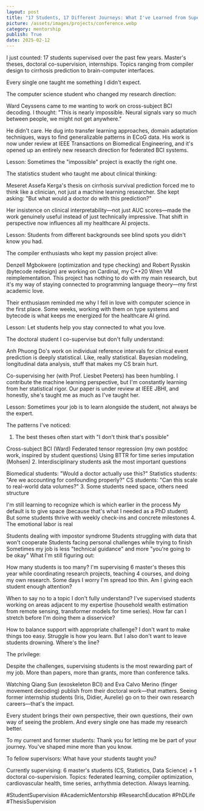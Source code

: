 ```yaml
---
layout: post
title: "17 Students, 17 Different Journeys: What I've Learned from Supervising"
picture: /assets/images/projects/conference.webp
category: mentorship
publish: True
date: 2025-02-12
---
```


I just counted: 17 students supervised over the past few years. Master's theses, doctoral co-supervision, internships. Topics ranging from compiler design to cirrhosis prediction to brain-computer interfaces.

Every single one taught me something I didn't expect.

The computer science student who changed my research direction:

Ward Ceyssens came to me wanting to work on cross-subject BCI decoding. I thought: "This is nearly impossible. Neural signals vary so much between people, we might not get anywhere."

He didn't care. He dug into transfer learning approaches, domain adaptation techniques, ways to find generalizable patterns in ECoG data. His work is now under review at IEEE Transactions on Biomedical Engineering, and it's opened up an entirely new research direction for federated BCI systems.

Lesson: Sometimes the "impossible" project is exactly the right one.

The statistics student who taught me about clinical thinking:

Meseret Assefa Kerga's thesis on cirrhosis survival prediction forced me to think like a clinician, not just a machine learning researcher. She kept asking: "But what would a doctor do with this prediction?"

Her insistence on clinical interpretability—not just AUC scores—made the work genuinely useful instead of just technically impressive. That shift in perspective now influences all my healthcare AI projects.

Lesson: Students from different backgrounds see blind spots you didn't know you had.

The compiler enthusiasts who kept my passion project alive:

Denzell Mgbokwere (optimization and type checking) and Robert Rysskin (bytecode redesign) are working on Cardinal, my C++20 Wren VM reimplementation. This project has nothing to do with my main research, but it's my way of staying connected to programming language theory—my first academic love.

Their enthusiasm reminded me why I fell in love with computer science in the first place. Some weeks, working with them on type systems and bytecode is what keeps me energized for the healthcare AI grind.

Lesson: Let students help you stay connected to what you love.

The doctoral student I co-supervise but don't fully understand:

Anh Phuong Do's work on individual reference intervals for clinical event prediction is deeply statistical. Like, really statistical. Bayesian modeling, longitudinal data analysis, stuff that makes my CS brain hurt.

Co-supervising her (with Prof. Liesbet Peeters) has been humbling. I contribute the machine learning perspective, but I'm constantly learning from her statistical rigor. Our paper is under review at IEEE JBHI, and honestly, she's taught me as much as I've taught her.

Lesson: Sometimes your job is to learn alongside the student, not always be the expert.

The patterns I've noticed:

1. The best theses often start with "I don't think that's possible"

Cross-subject BCI (Ward)
Federated tensor regression (my own postdoc work, inspired by student questions)
Using BTTR for time series imputation (Mohsen)
2. Interdisciplinary students ask the most important questions

Biomedical students: "Would a doctor actually use this?"
Statistics students: "Are we accounting for confounding properly?"
CS students: "Can this scale to real-world data volumes?"
3. Some students need space, others need structure

I'm still learning to recognize which is which earlier in the process
My default is to give space (because that's what I needed as a PhD student)
But some students thrive with weekly check-ins and concrete milestones
4. The emotional labor is real

Students dealing with impostor syndrome
Students struggling with data that won't cooperate
Students facing personal challenges while trying to finish
Sometimes my job is less "technical guidance" and more "you're going to be okay"
What I'm still figuring out:

How many students is too many? I'm supervising 6 master's theses this year while coordinating research projects, teaching 4 courses, and doing my own research. Some days I worry I'm spread too thin. Am I giving each student enough attention?

When to say no to a topic I don't fully understand? I've supervised students working on areas adjacent to my expertise (household wealth estimation from remote sensing, transformer models for time series). How far can I stretch before I'm doing them a disservice?

How to balance support with appropriate challenge? I don't want to make things too easy. Struggle is how you learn. But I also don't want to leave students drowning. Where's the line?

The privilege:

Despite the challenges, supervising students is the most rewarding part of my job. More than papers, more than grants, more than conference talks.

Watching Qiang Sun (exoskeleton BCI) and Eva Calvo Merino (finger movement decoding) publish from their doctoral work—that matters. Seeing former internship students (Iris, Didier, Aurelie) go on to their own research careers—that's the impact.

Every student brings their own perspective, their own questions, their own way of seeing the problem. And every single one has made my research better.

To my current and former students: Thank you for letting me be part of your journey. You've shaped mine more than you know.

To fellow supervisors: What have your students taught you?

Currently supervising: 6 master's students (CS, Statistics, Data Science) + 1 doctoral co-supervision. Topics: federated learning, compiler optimization, cardiovascular health, time series, arrhythmia detection. Always learning.

#StudentSupervision #AcademicMentorship #ResearchEducation #PhDLife #ThesisSupervision

